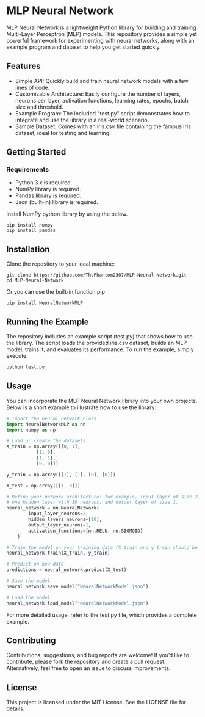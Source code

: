 # MLP Neural Network

MLP Neural Network is a lightweight Python library for building and training Multi-Layer Perceptron (MLP) models. This repository provides a simple yet powerful framework for experimenting with neural networks, along with an example program and dataset to help you get started quickly.

## Features

* Simple API: Quickly build and train neural network models with a few lines of code.
* Customizable Architecture: Easily configure the number of layers, neurons per layer, activation functions,  learning rates, epochs, batch size and threshold.
* Example Program: The included "test.py" script demonstrates how to integrate and use the library in a real-world scenario.
* Sample Dataset: Comes with an iris.csv file containing the famous Iris dataset, ideal for testing and learning.

## Getting Started

### Requirements

* Python 3.x is required.
* NumPy library is required.
* Pandas library is required.
* Json (built-in) library is required.

Install NumPy python library by using the below.
```
pip install numpy
pip install pandas
```

## Installation

Clone the repository to your local machine:
```
git clone https://github.com/ThePhantom2307/MLP-Neural-Network.git
cd MLP-Neural-Network
```

Or you can use the built-in function pip
```
pip install NeuralNetworkMLP
```

## Running the Example
The repository includes an example script (test.py) that shows how to use the library. The script loads the provided iris.csv dataset, builds an MLP model, trains it, and evaluates its performance. To run the example, simply execute:

```python
python test.py
```
## Usage
You can incorporate the MLP Neural Network library into your own projects. Below is a short example to illustrate how to use the library:

```python
# Import the neural network class
import NeuralNetworkMLP as nn
import numpy as np

# Load or create the datasets
X_train = np.array([[0, 1],
           [1, 0],
           [1, 1],
           [0, 0]])

y_train = np.array([[1], [1], [0], [0]])

X_test = np.array([[1, 0]])

# Define your network architecture: for example, input layer of size 2,
# one hidden layer with 10 neurons, and output layer of size 1.
neural_network = nn.NeuralNetwork(
        input_layer_neurons=2,
        hidden_layers_neurons=[10],
        output_layer_neurons=1,
        activation_functions=[nn.RELU, nn.SIGMOID]
    )

# Train the model on your training data (X_train and y_train should be defined appropriately)
neural_network.train(X_train, y_train)

# Predict on new data
predictions = neural_network.predict(X_test)

# Save the model
neural_network.save_model("NeuralNetworkModel.json")

# Load the model
neural_network.load_model("NeuralNetworkModel.json")
```
For more detailed usage, refer to the test.py file, which provides a complete example.

## Contributing
Contributions, suggestions, and bug reports are welcome! If you’d like to contribute, please fork the repository and create a pull request. Alternatively, feel free to open an issue to discuss improvements.

## License
This project is licensed under the MIT License. See the LICENSE file for details.
